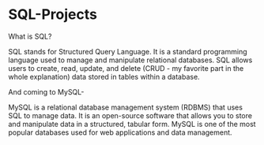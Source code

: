 # SQL-Projects

What is SQL?

SQL stands for Structured Query Language. It is a standard programming language used to manage and manipulate relational databases. SQL allows users to create, read, update, and delete (CRUD - my favorite part in the whole explanation) data stored in tables within a database.

And coming to MySQL-

MySQL is a relational database management system (RDBMS) that uses SQL to manage data. It is an open-source software that allows you to store and manipulate data in a structured, tabular form. MySQL is one of the most popular databases used for web applications and data management.
